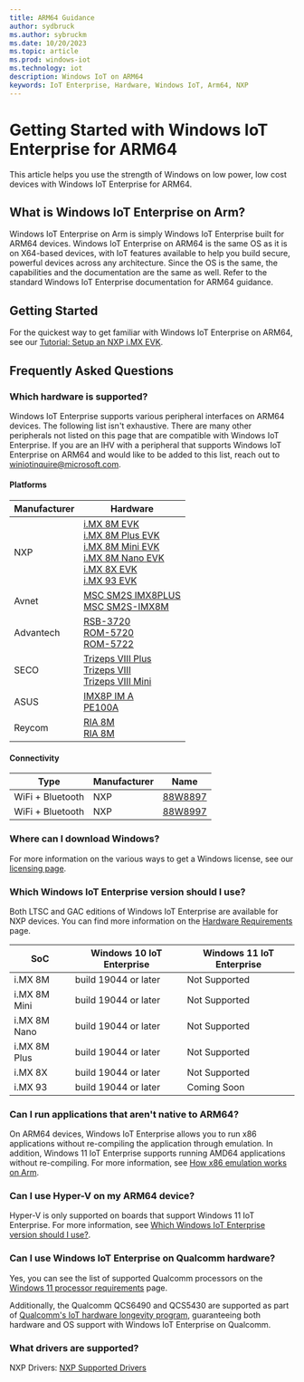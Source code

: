 ```yaml
---
title: ARM64 Guidance
author: sydbruck
ms.author: sybruckm
ms.date: 10/20/2023
ms.topic: article
ms.prod: windows-iot
ms.technology: iot
description: Windows IoT on ARM64
keywords: IoT Enterprise, Hardware, Windows IoT, Arm64, NXP
---
```


# Getting Started with Windows IoT Enterprise for ARM64

This article helps you use the strength of Windows on low power, low cost devices with Windows IoT Enterprise for ARM64.

## What is Windows IoT Enterprise on Arm?

Windows IoT Enterprise on Arm is simply Windows IoT Enterprise built for ARM64 devices. Windows IoT Enterprise on ARM64 is the same OS as it is on X64-based devices, with IoT features available to help you build secure, powerful devices across any architecture. Since the OS is the same, the capabilities and the documentation are the same as well. Refer to the standard Windows IoT Enterprise documentation for ARM64 guidance.

## Getting Started

For the quickest way to get familiar with Windows IoT Enterprise on ARM64, see our [Tutorial: Setup an NXP i.MX EVK](../Tutorials/Win10-NXP-iMX.md).

## Frequently Asked Questions

### Which hardware is supported?

Windows IoT Enterprise supports various peripheral interfaces on ARM64 devices. The following list isn't exhaustive. There are many other peripherals not listed on this page that are compatible with Windows IoT Enterprise. If you are an IHV with a peripheral that supports Windows IoT Enterprise on ARM64 and would like to be added to this list, reach out to winiotinquire@microsoft.com.

#### Platforms

|Manufacturer|Hardware  |
|-|---------|
|NXP|[i.MX 8M EVK](https://www.nxp.com/design/development-boards/i-mx-evaluation-and-development-boards/evaluation-kit-for-the-i-mx-8m-applications-processor:MCIMX8M-EVK)<br> [i.MX 8M Plus EVK](https://www.nxp.com/design/development-boards/i-mx-evaluation-and-development-boards/evaluation-kit-for-the-i-mx-8m-plus-applications-processor:8MPLUSLPD4-EVK)<br>[i.MX 8M Mini EVK](https://www.nxp.com/design/development-boards/i-mx-evaluation-and-development-boards/evaluation-kit-for-the-i-mx-8m-mini-applications-processor:8MMINILPD4-EVK)<br> [i.MX 8M Nano EVK](https://www.nxp.com/design/development-boards/i-mx-evaluation-and-development-boards/evaluation-kit-for-the-i-mx-8m-nano-applications-processor:8MNANOD4-EVK)<br> [i.MX 8X EVK](https://www.nxp.com/products/processors-and-microcontrollers/arm-processors/i-mx-applications-processors/i-mx-8-applications-processors/i-mx-8x-family-arm-cortex-a35-3d-graphics-4k-video-dsp-error-correcting-code-on-ddr:i.MX8X)<br> [i.MX 93 EVK](https://www.nxp.com/products/processors-and-microcontrollers/arm-processors/i-mx-applications-processors/i-mx-9-processors/i-mx-93-applications-processor-family-arm-cortex-a55-ml-acceleration-power-efficient-mpu:i.MX93)|
|Avnet|[MSC SM2S IMX8PLUS](https://embedded.avnet.com/product/msc-sm2s-imx8plus/)<br> [MSC SM2S-IMX8M](https://embedded.avnet.com/product/msc-sm2s-imx8m/)    |
|Advantech|[RSB-3720](https://www.advantech.com/en/products/single_board_computer/rsb-3720/mod_d2f1b0bc-650b-449a-8ef7-b65ce4f69949)<br> [ROM-5720](https://www.advantech.com/en/products/computer-on-module/rom-5720/mod_4fbfe9fa-f5b2-4ba8-940e-e47585ad0fef)<br> [ROM-5722](https://www.advantech.com/en/products/computer-on-module/rom-5722/mod_11aa0c77-868e-4014-8151-ac7a7a1c5c1b)     |
|SECO|[Trizeps VIII Plus](https://edge.seco.com/usa/trizeps-viii-plus.html)<br> [Trizeps VIII](https://edge.seco.com/usa/trizeps-viii.html)<br> [Trizeps VIII Mini](https://edge.seco.com/usa/trizeps-viii-mini.html)     |
|ASUS|[IMX8P IM A](https://www.asus.com/us/site/IOT/#!/products/single-board-computer/IMX8P-IM-A)<br> [PE100A](https://iot.asus.com/products/intelligent-edge-computer/PE100A/)     |
|Reycom|[RIA 8M](https://www.reycom.swiss/oem-hardware/ria-8m/)<br> [RIA 8M](https://www.reycom.swiss/oem-hardware/ria-8mplus/)|

#### Connectivity

|Type|Manufacturer  |Name|
|-|-|--------|
|WiFi + Bluetooth|NXP |[88W8897](https://www.nxp.com/products/wireless-connectivity/wi-fi-plus-bluetooth-plus-802-15-4/2-4-5-ghz-dual-band-2x2-wi-fi-5-802-11ac-plus-bluetooth-5-0-solution:88W8897)|
|WiFi + Bluetooth|NXP |[88W8997](https://www.nxp.com/products/wireless-connectivity/wi-fi-plus-bluetooth-plus-802-15-4/2-4-5-ghz-dual-band-2x2-wi-fi-5-802-11ac-plus-bluetooth-5-3-solution:88W8997)|


### Where can I download Windows?

For more information on the various ways to get a Windows license, see our [licensing page](../Commercialization/Licensing.md).

### Which Windows IoT Enterprise version should I use?

Both LTSC and GAC editions of Windows IoT Enterprise are available for NXP devices. You can find more information on the [Hardware Requirements](Hardware_Requirements.md) page.

|SoC  |Windows 10 IoT Enterprise  |Windows 11 IoT Enterprise  |
|---------|---------|---------|
|i.MX 8M      |    build 19044 or later     |    Not Supported    |
|i.MX 8M Mini |    build 19044 or later     |    Not Supported    |
|i.MX 8M Nano |    build 19044 or later     |    Not Supported    |
|i.MX 8M Plus |    build 19044 or later     |    Not Supported    |
|i.MX 8X      |    build 19044 or later     |    Not Supported    |
|i.MX 93      |    build 19044 or later     |    Coming Soon      |

### Can I run applications that aren't native to ARM64?

On ARM64 devices, Windows IoT Enterprise allows you to run x86 applications without re-compiling the application through emulation. In addition, Windows 11 IoT Enterprise supports running AMD64 applications without re-compiling. For more information, see [How x86 emulation works on Arm](/windows/arm/apps-on-arm-x86-emulation).

### Can I use Hyper-V on my ARM64 device?

Hyper-V is only supported on boards that support Windows 11 IoT Enterprise. For more information, see [Which Windows IoT Enterprise version should I use?](#which-windows-iot-enterprise-version-should-i-use).

### Can I use Windows IoT Enterprise on Qualcomm hardware?

Yes, you can see the list of supported Qualcomm processors on the [Windows 11 processor requirements](/windows-hardware/design/minimum/supported/windows-11-22h2-supported-qualcomm-processors) page.

Additionally, the Qualcomm QCS6490 and QCS5430 are supported as part of [Qualcomm's IoT hardware longevity program](https://www.qualcomm.com/products/product-longevity-program), guaranteeing both hardware and OS support with Windows IoT Enterprise on Qualcomm.

### What drivers are supported?

NXP Drivers: [NXP Supported Drivers](supported/NXP_drivers.md)

